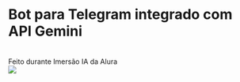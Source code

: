 <h1> Bot para Telegram integrado com API Gemini </h1>
<br>
Feito durante Imersão IA da Alura
<br>

<img src="https://github.com/leckliss/telegram-bot-gemini/blob/main/print.png">
